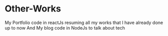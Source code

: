 # Other-Works
My Portfolio code in reactJs resuming all my works that I have already done up to now
And My blog code in NodeJs to talk about tech
